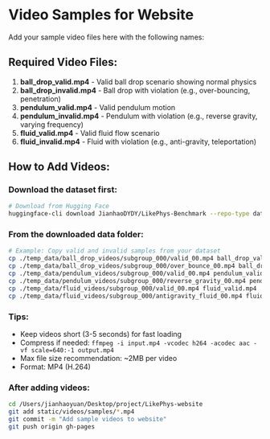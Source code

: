 # Video Samples for Website

Add your sample video files here with the following names:

## Required Video Files:

1. **ball_drop_valid.mp4** - Valid ball drop scenario showing normal physics
2. **ball_drop_invalid.mp4** - Ball drop with violation (e.g., over-bouncing, penetration)
3. **pendulum_valid.mp4** - Valid pendulum motion
4. **pendulum_invalid.mp4** - Pendulum with violation (e.g., reverse gravity, varying frequency)
5. **fluid_valid.mp4** - Valid fluid flow scenario
6. **fluid_invalid.mp4** - Fluid with violation (e.g., anti-gravity, teleportation)

## How to Add Videos:

### Download the dataset first:
```bash
# Download from Hugging Face
huggingface-cli download JianhaoDYDY/LikePhys-Benchmark --repo-type dataset --local-dir ./temp_data
```

### From the downloaded data folder:
```bash
# Example: Copy valid and invalid samples from your dataset
cp ./temp_data/ball_drop_videos/subgroup_000/valid_00.mp4 ball_drop_valid.mp4
cp ./temp_data/ball_drop_videos/subgroup_000/over_bounce_00.mp4 ball_drop_invalid.mp4
cp ./temp_data/pendulum_videos/subgroup_000/valid_00.mp4 pendulum_valid.mp4
cp ./temp_data/pendulum_videos/subgroup_000/reverse_gravity_00.mp4 pendulum_invalid.mp4
cp ./temp_data/fluid_videos/subgroup_000/valid_00.mp4 fluid_valid.mp4
cp ./temp_data/fluid_videos/subgroup_000/antigravity_fluid_00.mp4 fluid_invalid.mp4
```

### Tips:
- Keep videos short (3-5 seconds) for fast loading
- Compress if needed: `ffmpeg -i input.mp4 -vcodec h264 -acodec aac -vf scale=640:-1 output.mp4`
- Max file size recommendation: ~2MB per video
- Format: MP4 (H.264)

### After adding videos:
```bash
cd /Users/jianhaoyuan/Desktop/project/LikePhys-website
git add static/videos/samples/*.mp4
git commit -m "Add sample videos to website"
git push origin gh-pages
```

